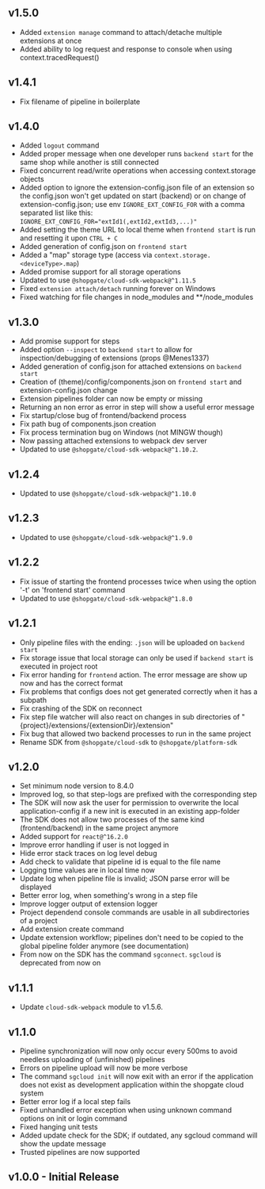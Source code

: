 ## v1.5.0
* Added `extension manage` command to attach/detache multiple extensions at once
* Added ability to log request and response to console when using context.tracedRequest()

## v1.4.1
* Fix filename of pipeline in boilerplate

## v1.4.0
* Added `logout` command
* Added proper message when one developer runs `backend start` for the same shop while another is still connected
* Fixed concurrent read/write operations when accessing context.storage objects
* Added option to ignore the extension-config.json file of an extension so the config.json won't get updated on start (backend) or on change of extension-config.json; use env `IGNORE_EXT_CONFIG_FOR` with a comma separated list like this: `IGNORE_EXT_CONFIG_FOR="extId1(,extId2,extId3,...)"`
* Added setting the theme URL to local theme when `frontend start` is run and resetting it upon `CTRL + C`
* Added generation of config.json on `frontend start`
* Added a "map" storage type (access via `context.storage.<deviceType>.map`)
* Added promise support for all storage operations
* Updated to use `@shopgate/cloud-sdk-webpack@^1.11.5`
* Fixed `extension attach/detach` running forever on Windows
* Fixed watching for file changes in node_modules and **/node_modules

## v1.3.0
* Add promise support for steps
* Added option `--inspect` to `backend start` to allow for inspection/debugging of extensions (props @Menes1337)
* Added generation of config.json for attached extensions on `backend start`
* Creation of (theme)/config/components.json on `frontend start` and extension-config.json change
* Extension pipelines folder can now be empty or missing
* Returning an non error as error in step will show a useful error message
* Fix startup/close bug of frontend/backend process
* Fix path bug of components.json creation
* Fix process termination bug on Windows (not MINGW though)
* Now passing attached extensions to webpack dev server
* Updated to use `@shopgate/cloud-sdk-webpack@^1.10.2`.

## v1.2.4
* Updated to use `@shopgate/cloud-sdk-webpack@^1.10.0`

## v1.2.3
* Updated to use `@shopgate/cloud-sdk-webpack@^1.9.0`

## v1.2.2
* Fix issue of starting the frontend processes twice when using the option '-t' on 'frontend start' command
* Updated to use `@shopgate/cloud-sdk-webpack@^1.8.0`

## v1.2.1
* Only pipeline files with the ending: `.json` will be uploaded on `backend start`
* Fix storage issue that local storage can only be used if `backend start` is executed in project root
* Fix error handing for `frontend` action. The error message are show up now and has the correct format
* Fix problems that configs does not get generated correctly when it has a subpath
* Fix crashing of the SDK on reconnect
* Fix step file watcher will also react on changes in sub directories of "{project}/extensions/{extensionDir}/extension"
* Fix bug that allowed two backend processes to run in the same project
* Rename SDK from `@shopgate/cloud-sdk` to `@shopgate/platform-sdk`

## v1.2.0
* Set minimum node version to 8.4.0
* Improved log, so that step-logs are prefixed with the corresponding step
* The SDK will now ask the user for permission to overwrite the local application-config if a new init is executed in an existing app-folder
* The SDK does not allow two processes of the same kind (frontend/backend) in the same project anymore
* Added support for `react@^16.2.0`
* Improve error handling if user is not logged in
* Hide error stack traces on log level debug
* Add check to validate that pipeline id is equal to the file name
* Logging time values are in local time now
* Update log when pipeline file is invalid; JSON parse error will be displayed
* Better error log, when something's wrong in a step file
* Improve logger output of extension logger
* Project dependend console commands are usable in all subdirectories of a project
* Add extension create command
* Update extension workflow; pipelines don't need to be copied to the global pipeline folder anymore (see documentation)
* From now on the SDK has the command `sgconnect`. `sgcloud` is deprecated from now on

## v1.1.1
* Update `cloud-sdk-webpack` module to v1.5.6.

## v1.1.0
* Pipeline synchronization will now only occur every 500ms to avoid needless uploading of (unfinished) pipelines
* Errors on pipeline upload will now be more verbose
* The command `sgcloud init` will now exit with an error if the application does not exist as development application within the shopgate cloud system
* Better error log if a local step fails
* Fixed unhandled error exception when using unknown command options on init or login command
* Fixed hanging unit tests
* Added update check for the SDK; if outdated, any sgcloud command will show the update message
* Trusted pipelines are now supported

## v1.0.0 - Initial Release
